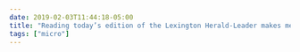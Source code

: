 ```yaml
---
date: 2019-02-03T11:44:18-05:00
title: "Reading today’s edition of the Lexington Herald-Leader makes me glad I subscribe to a local paper. Lots of holding our state and federal officials accountable; plus, I’m starting to have some favorite local columnists."
tags: ["micro"]
---
```

